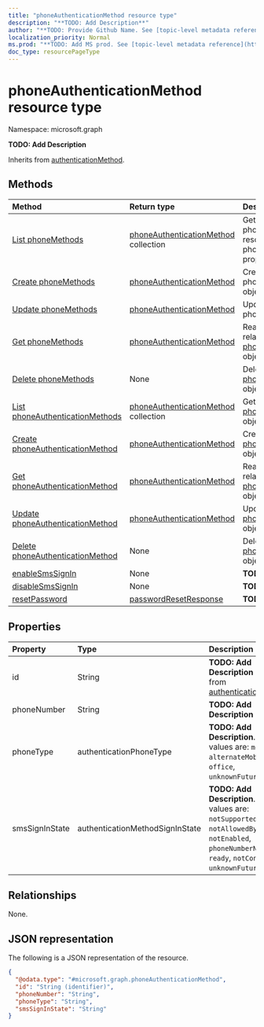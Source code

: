 ```yaml
---
title: "phoneAuthenticationMethod resource type"
description: "**TODO: Add Description**"
author: "**TODO: Provide Github Name. See [topic-level metadata reference](https://msgo.azurewebsites.net/add/document/guidelines/metadata.html#topic-level-metadata)**"
localization_priority: Normal
ms.prod: "**TODO: Add MS prod. See [topic-level metadata reference](https://msgo.azurewebsites.net/add/document/guidelines/metadata.html#topic-level-metadata)**"
doc_type: resourcePageType
---
```


# phoneAuthenticationMethod resource type

Namespace: microsoft.graph

**TODO: Add Description**


Inherits from [authenticationMethod](../resources/authenticationmethod.md).

## Methods
|Method|Return type|Description|
|:---|:---|:---|
|[List phoneMethods](../api/authentication-list-phonemethods.md)|[phoneAuthenticationMethod](../resources/phoneauthenticationmethod.md) collection|Get the phoneAuthenticationMethod resources from the phoneMethods navigation property.|
|[Create phoneMethods](../api/authentication-post-phonemethods.md)|[phoneAuthenticationMethod](../resources/phoneauthenticationmethod.md)|Create a new phoneAuthenticationMethod object.|
|[Update phoneMethods](../api/authentication-update-phonemethods.md)|[phoneAuthenticationMethod](../resources/phoneauthenticationmethod.md)|Update the properties of a phoneMethods object.|
|[Get phoneMethods](../api/authentication-get-phoneauthenticationmethod.md)|[phoneAuthenticationMethod](../resources/phoneauthenticationmethod.md)|Read the properties and relationships of a [phoneAuthenticationMethod](../resources/phoneauthenticationmethod.md) object.|
|[Delete phoneMethods](../api/authentication-delete-phonemethods.md)|None|Delete a [phoneAuthenticationMethod](../resources/phoneauthenticationmethod.md) object.|
|[List phoneAuthenticationMethods](../api/phoneauthenticationmethod-list.md)|[phoneAuthenticationMethod](../resources/phoneauthenticationmethod.md) collection|Get a list of the [phoneAuthenticationMethod](../resources/phoneauthenticationmethod.md) objects and their properties.|
|[Create phoneAuthenticationMethod](../api/phoneauthenticationmethod-create.md)|[phoneAuthenticationMethod](../resources/phoneauthenticationmethod.md)|Create a new [phoneAuthenticationMethod](../resources/phoneauthenticationmethod.md) object.|
|[Get phoneAuthenticationMethod](../api/phoneauthenticationmethod-get.md)|[phoneAuthenticationMethod](../resources/phoneauthenticationmethod.md)|Read the properties and relationships of a [phoneAuthenticationMethod](../resources/phoneauthenticationmethod.md) object.|
|[Update phoneAuthenticationMethod](../api/phoneauthenticationmethod-update.md)|[phoneAuthenticationMethod](../resources/phoneauthenticationmethod.md)|Update the properties of a [phoneAuthenticationMethod](../resources/phoneauthenticationmethod.md) object.|
|[Delete phoneAuthenticationMethod](../api/phoneauthenticationmethod-delete.md)|None|Deletes a [phoneAuthenticationMethod](../resources/phoneauthenticationmethod.md) object.|
|[enableSmsSignIn](../api/phoneauthenticationmethod-enablesmssignin.md)|None|**TODO: Add Description**|
|[disableSmsSignIn](../api/phoneauthenticationmethod-disablesmssignin.md)|None|**TODO: Add Description**|
|[resetPassword](../api/phoneauthenticationmethod-resetpassword.md)|[passwordResetResponse](../resources/passwordresetresponse.md)|**TODO: Add Description**|

## Properties
|Property|Type|Description|
|:---|:---|:---|
|id|String|**TODO: Add Description** Inherited from [authenticationMethod](../resources/authenticationmethod.md)|
|phoneNumber|String|**TODO: Add Description**|
|phoneType|authenticationPhoneType|**TODO: Add Description**. Possible values are: `mobile`, `alternateMobile`, `office`, `unknownFutureValue`.|
|smsSignInState|authenticationMethodSignInState|**TODO: Add Description**. Possible values are: `notSupported`, `notAllowedByPolicy`, `notEnabled`, `phoneNumberNotUnique`, `ready`, `notConfigured`, `unknownFutureValue`.|

## Relationships
None.

## JSON representation
The following is a JSON representation of the resource.
<!-- {
  "blockType": "resource",
  "keyProperty": "id",
  "@odata.type": "microsoft.graph.phoneAuthenticationMethod",
  "baseType": "microsoft.strongAuthentication.authenticationMethod",
  "openType": false
}
-->
``` json
{
  "@odata.type": "#microsoft.graph.phoneAuthenticationMethod",
  "id": "String (identifier)",
  "phoneNumber": "String",
  "phoneType": "String",
  "smsSignInState": "String"
}
```

